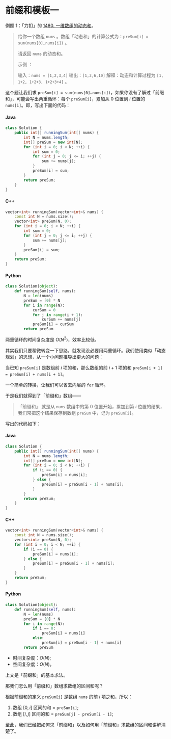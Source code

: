 # 前缀和模板一

例题 1：「力扣」的 [1480. 一维数组的动态和](https://leetcode-cn.com/problems/running-sum-of-1d-array/)。

> 给你一个数组 `nums` 。数组「动态和」的计算公式为：`preSum[i] = sum(nums[0]…nums[i])` 。
>
> 请返回 `nums` 的动态和。
>
> 示例 ：
>
> 输入：`nums = [1,2,3,4]`
> 输出：`[1,3,6,10]`
> 解释：动态和计算过程为 `[1, 1+2, 1+2+3, 1+2+3+4]`  。

这个题让我们求 `preSum[i] = sum(nums[0]…nums[i])`，如果你没有了解过「前缀和」，可能会写出两重循环：每个 `preSum[i]`，累加从 $0$ 位置到 $i$ 位置的 `nums[i]`。即，写出下面的代码：



<!-- tabs:start -->

#### **Java**

```java
class Solution {
    public int[] runningSum(int[] nums) {
        int N = nums.length;
        int[] preSum = new int[N];
        for (int i = 0; i < N; ++i) {
            int sum = 0;
            for (int j = 0; j <= i; ++j) {
                sum += nums[j];
            }
            preSum[i] = sum;
        }
        return preSum;
    }
}
```

#### **C++**

```c++
vector<int> runningSum(vector<int>& nums) {
    const int N = nums.size();
    vector<int> preSum(N, 0);
    for (int i = 0; i < N; ++i) {
        int sum = 0;
        for (int j = 0; j <= i; ++j) {
            sum += nums[j];
        }
        preSum[i] = sum;
    }
    return preSum;
}
```
#### **Python**

```python
class Solution(object):
    def runningSum(self, nums):
        N = len(nums)
        preSum = [0] * N
        for i in range(N):
            curSum = 0
            for j in range(i + 1):
                curSum += nums[j]
            preSum[i] = curSum
        return preSum
```

<!-- tabs:end -->



两重循环的时间复杂度是 $O(N^2)$，效率比较低。

其实我们只要稍微转变一下思路，就发现没必要用两重循环。我们使用类似「动态规划」的思想，从一个小问题推导出更大的问题：

当已知 `preSum[i]` 是数组前 $i$ 项的和，那么数组的前 $i + 1$ 项的和 `preSum[i + 1] = preSum[i] + nums[i + 1]`。

一个简单的转换，让我们可以省去内层的 `for` 循环。

于是我们就得到了「前缀和」数组——

>
> 「前缀和」 就是从 `nums` 数组中的第  0 位置开始，累加到第 $i$ 位置的结果，我们常把这个结果保存到数组 `preSum` 中，记为  `preSum[i]`。

写出的代码如下：



<!-- tabs:start -->

#### **Java**

```java
class Solution {
    public int[] runningSum(int[] nums) {
        int N = nums.length;
        int[] preSum = new int[N];
        for (int i = 0; i < N; ++i) {
            if (i == 0) {
                preSum[i] = nums[i];
            } else {
                preSum[i] = preSum[i - 1] + nums[i];
            }
        }
        return preSum;
    }
}
```

#### **C++**


```cpp
vector<int> runningSum(vector<int>& nums) {
    const int N = nums.size();
    vector<int> preSum(N, 0);
    for (int i = 0; i < N; ++i) {
        if (i == 0) {
            preSum[i] = nums[i];
        } else {
            preSum[i] = preSum[i - 1] + nums[i]; 
        }
    }
    return preSum;
}
```

#### **Python**

```python
class Solution(object):
    def runningSum(self, nums):
        N = len(nums)
        preSum = [0] * N
        for i in range(N):
            if i == 0:
                preSum[i] = nums[i]
            else:
                preSum[i] = preSum[i - 1] + nums[i]
        return preSum
```

<!-- tabs:end -->



- 时间复杂度：$O(N)$;
- 空间复杂度：$O(N)$。



上文是「前缀和」的基本求法。

那我们怎么用「前缀和」数组求数组的区间和呢？

根据前缀和的定义 `preSum[i]` 是数组 `nums` 的前 $i$ 项之和，所以：

1. 数组 $[0, i]$ 区间的和 = `preSum[i]`;
2. 数组 $[i, j]$ 区间的和 = `preSum[j] - preSum[i - 1]`;

至此，我们已经把如何求「前缀和」以及如何用「前缀和」求数组的区间和讲解清楚了。